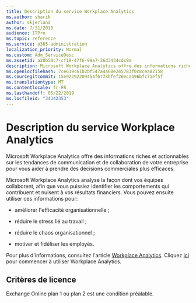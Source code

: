 ```yaml
---
title: Description du service Workplace Analytics
ms.author: sharik
author: skjerland
ms.date: 7/31/2018
audience: ITPro
ms.topic: reference
ms.service: o365-administration
localization_priority: Normal
ms.custom: Adm_ServiceDesc
ms.assetid: a20b50c7-cf18-47f6-99a7-26d3434cdc9a
description: Microsoft Workplace Analytics offre des informations riches et actionnables sur les tendances de communication et de collaboration de votre entreprise pour vous aider à prendre des décisions commerciales plus efficaces.
ms.openlocfilehash: 7ce619c61b2bf547a4a60e245783f0c8cea82158
ms.sourcegitcommit: 15e92292209454f6778bfef26ecab96bfc71ef5f
ms.translationtype: MT
ms.contentlocale: fr-FR
ms.lasthandoff: 05/22/2019
ms.locfileid: "34342353"
---
```

# <a name="workplace-analytics-service-description"></a>Description du service Workplace Analytics

Microsoft Workplace Analytics offre des informations riches et actionnables sur les tendances de communication et de collaboration de votre entreprise pour vous aider à prendre des décisions commerciales plus efficaces.
  
Microsoft Workplace Analytics analyse la façon dont vos équipes collaborent, afin que vous puissiez identifier les comportements qui contribuent et nuisent à vos résultats financiers. Vous pouvez ensuite utiliser ces informations pour: 
  
- améliorer l'efficacité organisationnelle ;
    
- réduire le stress lié au travail ;
    
- réduire le chaos organisationnel ;
    
- motiver et fidéliser les employés.
    
Pour plus d'informations, consultez l'article [Workplace Analytics](https://go.microsoft.com/fwlink/?linkid=852492). Cliquez [ici](https://docs.microsoft.com/en-us/workplace-analytics/overview/get-started) pour commencer à utiliser Workplace Analytics. 
  
## <a name="licensing-requirements"></a>Critères de licence

Exchange Online plan 1 ou plan 2 est une condition préalable.